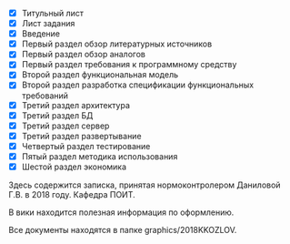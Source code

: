 - [x] Титульный лист
- [x] Лист задания
- [x] Введение
- [x] Первый раздел обзор литературных источников
- [x] Первый раздел обзор аналогов
- [x] Первый раздел требования к программному средству
- [x] Второй раздел функциональная модель
- [x] Второй раздел разработка спецификации функциональных требований
- [x] Третий раздел архитектура
- [x] Третий раздел БД
- [x] Третий раздел сервер
- [x] Третий раздел развертывание
- [x] Четвертый раздел тестирование
- [x] Пятый раздел методика использования
- [x] Шестой раздел экономика

Здесь содержится записка, принятая нормоконтролером Даниловой Г.В. в 2018 году. Кафедра ПОИТ.

В вики находится полезная информация по оформлению.

Все документы находятся в папке graphics/2018KKOZLOV.
